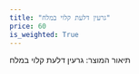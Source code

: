 ```yaml
---
title: "גרעין דלעת קלוי במלח"
price: 60
is_weighted: True
---
```


תיאור המוצר: גרעין דלעת קלוי במלח
